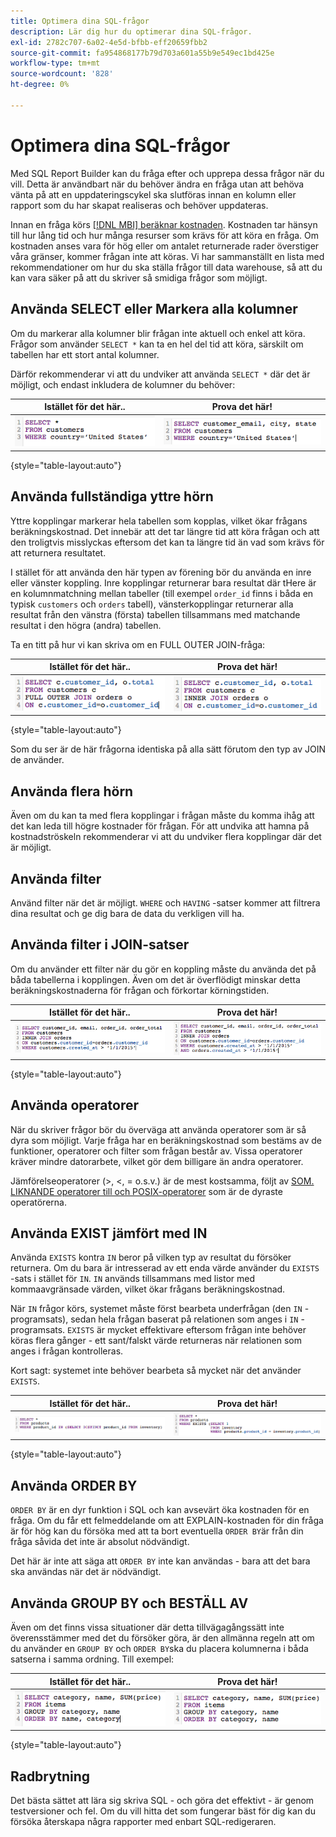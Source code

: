 ```yaml
---
title: Optimera dina SQL-frågor
description: Lär dig hur du optimerar dina SQL-frågor.
exl-id: 2782c707-6a02-4e5d-bfbb-eff20659fbb2
source-git-commit: fa954868177b79d703a601a55b9e549ec1bd425e
workflow-type: tm+mt
source-wordcount: '828'
ht-degree: 0%

---
```


# Optimera dina SQL-frågor

Med SQL Report Builder kan du fråga efter och upprepa dessa frågor när du vill. Detta är användbart när du behöver ändra en fråga utan att behöva vänta på att en uppdateringscykel ska slutföras innan en kolumn eller rapport som du har skapat realiseras och behöver uppdateras.

Innan en fråga körs [[!DNL MBI] beräknar kostnaden](https://experienceleague.adobe.com/docs/commerce-knowledge-base/kb/troubleshooting/miscellaneous/sql-queries-explain-cost-errors.html?lang=en). Kostnaden tar hänsyn till hur lång tid och hur många resurser som krävs för att köra en fråga. Om kostnaden anses vara för hög eller om antalet returnerade rader överstiger våra gränser, kommer frågan inte att köras. Vi har sammanställt en lista med rekommendationer om hur du ska ställa frågor till data warehouse, så att du kan vara säker på att du skriver så smidiga frågor som möjligt.

## Använda SELECT eller Markera alla kolumner

Om du markerar alla kolumner blir frågan inte aktuell och enkel att köra. Frågor som använder `SELECT *` kan ta en hel del tid att köra, särskilt om tabellen har ett stort antal kolumner.

Därför rekommenderar vi att du undviker att använda `SELECT *` där det är möjligt, och endast inkludera de kolumner du behöver:

| **Istället för det här..** | **Prova det här!** |
|-----|-----|
| ![](../../mbi/assets/Select_all_1.png) | ![](../../mbi/assets/Select_all_2.png) |

{style=&quot;table-layout:auto&quot;}

## Använda fullständiga yttre hörn

Yttre kopplingar markerar hela tabellen som kopplas, vilket ökar frågans beräkningskostnad. Det innebär att det tar längre tid att köra frågan och att den troligtvis misslyckas eftersom det kan ta längre tid än vad som krävs för att returnera resultatet.

I stället för att använda den här typen av förening bör du använda en inre eller vänster koppling. Inre kopplingar returnerar bara resultat där tHere är en kolumnmatchning mellan tabeller (till exempel `order_id` finns i båda en typisk `customers` och `orders` tabell), vänsterkopplingar returnerar alla resultat från den vänstra (första) tabellen tillsammans med matchande resultat i den högra (andra) tabellen.

Ta en titt på hur vi kan skriva om en FULL OUTER JOIN-fråga:

| **Istället för det här..** | **Prova det här!** |
|-----|-----|
| ![](../../mbi/assets/Full_Outer_Join_1.png) | ![](../../mbi/assets/Full_Outer_Join_2.png) |

{style=&quot;table-layout:auto&quot;}

Som du ser är de här frågorna identiska på alla sätt förutom den typ av JOIN de använder.

## Använda flera hörn

Även om du kan ta med flera kopplingar i frågan måste du komma ihåg att det kan leda till högre kostnader för frågan. För att undvika att hamna på kostnadströskeln rekommenderar vi att du undviker flera kopplingar där det är möjligt.

## Använda filter

Använd filter när det är möjligt. `WHERE` och `HAVING` -satser kommer att filtrera dina resultat och ge dig bara de data du verkligen vill ha.

## Använda filter i JOIN-satser

Om du använder ett filter när du gör en koppling måste du använda det på båda tabellerna i kopplingen. Även om det är överflödigt minskar detta beräkningskostnaderna för frågan och förkortar körningstiden.

| **Istället för det här..** | **Prova det här!** |
|-----|-----|
| ![](../../mbi/assets/Join_filters_1.png) | ![](../../mbi/assets/Join_filters_2.png) |

{style=&quot;table-layout:auto&quot;}

## Använda operatorer

När du skriver frågor bör du överväga att använda operatorer som är så dyra som möjligt. Varje fråga har en beräkningskostnad som bestäms av de funktioner, operatorer och filter som frågan består av. Vissa operatorer kräver mindre datorarbete, vilket gör dem billigare än andra operatorer.

Jämförelseoperatorer (>, &lt;, = o.s.v.) är de mest kostsamma, följt av [SOM. LIKNANDE operatorer till och POSIX-operatorer](https://www.postgresql.org/docs/9.5/functions-matching.html) som är de dyraste operatörerna.

## Använda EXIST jämfört med IN

Använda `EXISTS` kontra `IN` beror på vilken typ av resultat du försöker returnera. Om du bara är intresserad av ett enda värde använder du `EXISTS` -sats i stället för `IN`. `IN` används tillsammans med listor med kommaavgränsade värden, vilket ökar frågans beräkningskostnad.

När `IN` frågor körs, systemet måste först bearbeta underfrågan (den `IN` -programsats), sedan hela frågan baserat på relationen som anges i `IN` -programsats. `EXISTS` är mycket effektivare eftersom frågan inte behöver köras flera gånger - ett sant/falskt värde returneras när relationen som anges i frågan kontrolleras.

Kort sagt: systemet inte behöver bearbeta så mycket när det använder `EXISTS`.

| **Istället för det här..** | **Prova det här!** |
|-----|-----|
| ![](../../mbi/assets/Exists_1.png) | ![](../../mbi/assets/Exists_2.png) |

{style=&quot;table-layout:auto&quot;}

## Använda ORDER BY

`ORDER BY` är en dyr funktion i SQL och kan avsevärt öka kostnaden för en fråga. Om du får ett felmeddelande om att EXPLAIN-kostnaden för din fråga är för hög kan du försöka med att ta bort eventuella `ORDER BY`är från din fråga såvida det inte är absolut nödvändigt.

Det här är inte att säga att `ORDER BY` inte kan användas - bara att det bara ska användas när det är nödvändigt.

## Använda GROUP BY och BESTÄLL AV

Även om det finns vissa situationer där detta tillvägagångssätt inte överensstämmer med det du försöker göra, är den allmänna regeln att om du använder en `GROUP BY` och `ORDER BY`ska du placera kolumnerna i båda satserna i samma ordning. Till exempel:

| **Istället för det här..** | **Prova det här!** |
|-----|-----|
| ![](../../mbi/assets/Group_by_2.png) | ![](../../mbi/assets/Group_by_1.png) |

{style=&quot;table-layout:auto&quot;}

## Radbrytning

Det bästa sättet att lära sig skriva SQL - och göra det effektivt - är genom testversioner och fel. Om du vill hitta det som fungerar bäst för dig kan du försöka återskapa några rapporter med enbart SQL-redigeraren.
